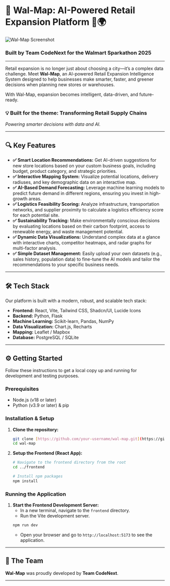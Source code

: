 # 🚀 Wal-Map: AI-Powered Retail Expansion Platform 🛒🌍

![Wal-Map Screenshot](https://i.imgur.com/gY5z2Lq.png)

### Built by **Team CodeNext** for the **Walmart Sparkathon 2025**

---

Retail expansion is no longer just about choosing a city—it’s a complex data challenge. Meet **Wal-Map**, an AI-powered Retail Expansion Intelligence System designed to help businesses make smarter, faster, and greener decisions when planning new stores or warehouses.

With Wal-Map, expansion becomes intelligent, data-driven, and future-ready.

### 💡 Built for the theme: **Transforming Retail Supply Chains**
*Powering smarter decisions with data and AI.*

---

## 🔍 Key Features

-   **✅ Smart Location Recommendations:** Get AI-driven suggestions for new store locations based on your custom business goals, including budget, product category, and strategic priorities.
-   **✅ Interactive Mapping System:** Visualize potential locations, delivery radiuses, and key demographic data on an interactive map.
-   **✅ AI-Based Demand Forecasting:** Leverage machine learning models to predict future demand in different regions, ensuring you invest in high-growth areas.
-   **✅ Logistics Feasibility Scoring:** Analyze infrastructure, transportation networks, and supplier proximity to calculate a logistics efficiency score for each potential site.
-   **✅ Sustainability Tracking:** Make environmentally conscious decisions by evaluating locations based on their carbon footprint, access to renewable energy, and waste management potential.
-   **✅ Dynamic Data Visualizations:** Understand complex data at a glance with interactive charts, competitor heatmaps, and radar graphs for multi-factor analysis.
-   **✅ Simple Dataset Management:** Easily upload your own datasets (e.g., sales history, population data) to fine-tune the AI models and tailor the recommendations to your specific business needs.

---

## 🛠️ Tech Stack

Our platform is built with a modern, robust, and scalable tech stack:

-   **Frontend:** React, Vite, Tailwind CSS, Shadcn/UI, Lucide Icons
-   **Backend:** Python, Flask
-   **Machine Learning:** Scikit-learn, Pandas, NumPy
-   **Data Visualization:** Chart.js, Recharts
-   **Mapping:** Leaflet / Mapbox
-   **Database:** PostgreSQL / SQLite

---

## ⚙️ Getting Started

Follow these instructions to get a local copy up and running for development and testing purposes.

### Prerequisites

-   Node.js (v18 or later)
-   Python (v3.9 or later) & pip

### Installation & Setup

1.  **Clone the repository:**
    ```sh
    git clone [https://github.com/your-username/wal-map.git](https://github.com/your-username/wal-map.git)
    cd wal-map
    ```

2.  **Setup the Frontend (React App):**
    ```sh
    # Navigate to the frontend directory from the root
    cd ../frontend

    # Install npm packages
    npm install
    ```

### Running the Application

1.  **Start the Frontend Development Server:**
    -   In a new terminal, navigate to the `frontend` directory.
    -   Run the Vite development server.
    ```sh
    npm run dev
    ```
    -   Open your browser and go to `http://localhost:5173` to see the application.

---

## 🤝 The Team

**Wal-Map** was proudly developed by **Team CodeNext**.

---
